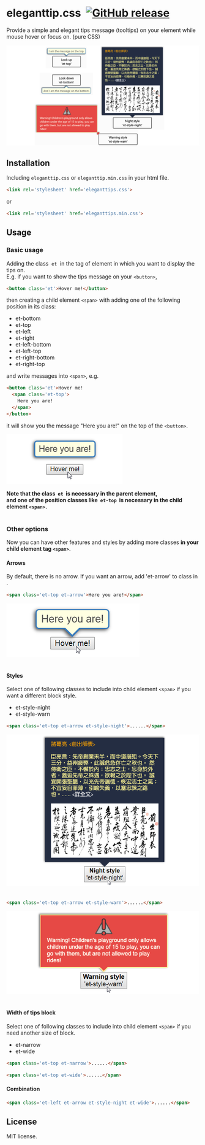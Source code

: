 # eleganttip.css&nbsp;&nbsp;[![GitHub release](https://img.shields.io/github/release/gw19/eleganttip.css.svg)](https://github.com/gw19/eleganttip.css/releases)
Provide a simple and elegant tips message (tooltips) on your element while mouse hover or focus on. (pure CSS)

![example_readme_title](examples/en-us/img/example_readme_title.png)

## Installation
Including `eleganttip.css` or `eleganttip.min.css` in your html file.<br>
```html
<link rel='stylesheet' href='eleganttips.css'>
```
or
```html
<link rel='stylesheet' href='eleganttips.min.css'>
```
## Usage
### Basic usage
Adding the class &nbsp;`et`&nbsp; in the tag of element in which you want to display the tips on.<br>
E.g. if you want to show the tips message on your `<button>`,<br>
```html
<button class='et'>Hover me!</button>
```
then creating a child element `<span>` with adding one of the following position in its class:
* et-bottom
* et-top
* et-left
* et-right
* et-left-bottom
* et-left-top
* et-right-bottom
* et-right-top

and write messages into `<span>`, e.g.
```html
<button class='et'>Hover me!
  <span class='et-top'>
    Here you are!
  </span>
</button>
```
it will show you the message "Here you are!" on the top of the `<button>`.

![example_readme_usage1](examples/en-us/img/example_readme_usage1.png)

**Note that the class &nbsp;`et`&nbsp; is necessary in the parent element,<br>
and one of the position classes like &nbsp;`et-top`&nbsp; is necessary in the child element `<span>`.**
<br>
<br>
### Other options
Now you can have other features and styles by adding more classes <b>in your child element tag `<span>`</b>.
  
#### Arrows
By default, there is no arrow. If you want an arrow, add 'et-arrow' to class in <span>.
```html
<span class='et-top et-arrow'>Here you are!</span>
```
![example_readme_usage1](examples/en-us/img/example_readme_usage2.png)
<br>
<br>
#### Styles
Select one of following classes to include into child element `<span>` if you want a different block style.
* et-style-night
* et-style-warn
```html
<span class='et-top et-arrow et-style-night'>......</span>
```
  
![example_readme_usage1](examples/en-us/img/example_readme_usage3.png)
<br>
<br>
```html
<span class='et-top et-arrow et-style-warn'>......</span>
```

![example_readme_usage1](examples/en-us/img/example_readme_usage4.png)
<br>
<br>
#### Width of tips block
Select one of following classes to include into child element `<span>` if you need another size of block.
* et-narrow
* et-wide
```html
<span class='et-top et-narrow'>......</span>
```
```html
<span class='et-top et-wide'>......</span>
```
#### Combination
```html
<span class='et-left et-arrow et-style-night et-wide'>......</span>
```

## License
MIT license.
